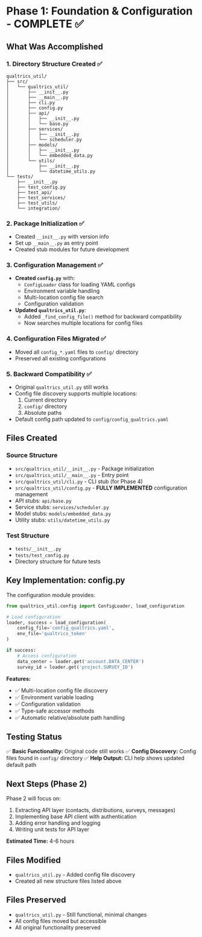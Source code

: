 # Phase 1: Foundation & Configuration - COMPLETE ✅

## What Was Accomplished

### 1. Directory Structure Created ✅
```
qualtrics_util/
├── src/
│   └── qualtrics_util/
│       ├── __init__.py
│       ├── __main__.py
│       ├── cli.py
│       ├── config.py
│       ├── api/
│       │   ├── __init__.py
│       │   └── base.py
│       ├── services/
│       │   ├── __init__.py
│       │   └── scheduler.py
│       ├── models/
│       │   ├── __init__.py
│       │   └── embedded_data.py
│       └── utils/
│           ├── __init__.py
│           └── datetime_utils.py
└── tests/
    ├── __init__.py
    ├── test_config.py
    ├── test_api/
    ├── test_services/
    ├── test_utils/
    └── integration/
```

### 2. Package Initialization ✅
- Created `__init__.py` with version info
- Set up `__main__.py` as entry point
- Created stub modules for future development

### 3. Configuration Management ✅
- **Created `config.py`** with:
  - `ConfigLoader` class for loading YAML configs
  - Environment variable handling
  - Multi-location config file search
  - Configuration validation
- **Updated `qualtrics_util.py`**:
  - Added `_find_config_file()` method for backward compatibility
  - Now searches multiple locations for config files

### 4. Configuration Files Migrated ✅
- Moved all `config_*.yaml` files to `config/` directory
- Preserved all existing configurations

### 5. Backward Compatibility ✅
- Original `qualtrics_util.py` still works
- Config file discovery supports multiple locations:
  1. Current directory
  2. `config/` directory
  3. Absolute paths
- Default config path updated to `config/config_qualtrics.yaml`

## Files Created

### Source Structure
- `src/qualtrics_util/__init__.py` - Package initialization
- `src/qualtrics_util/__main__.py` - Entry point
- `src/qualtrics_util/cli.py` - CLI stub (for Phase 4)
- `src/qualtrics_util/config.py` - **FULLY IMPLEMENTED** configuration management
- API stubs: `api/base.py`
- Service stubs: `services/scheduler.py`
- Model stubs: `models/embedded_data.py`
- Utility stubs: `utils/datetime_utils.py`

### Test Structure
- `tests/__init__.py`
- `tests/test_config.py`
- Directory structure for future tests

## Key Implementation: config.py

The configuration module provides:

```python
from qualtrics_util.config import ConfigLoader, load_configuration

# Load configuration
loader, success = load_configuration(
    config_file='config_qualtrics.yaml',
    env_file='qualtrics_token'
)

if success:
    # Access configuration
    data_center = loader.get('account.DATA_CENTER')
    survey_id = loader.get('project.SURVEY_ID')
```

**Features:**
- ✅ Multi-location config file discovery
- ✅ Environment variable loading
- ✅ Configuration validation
- ✅ Type-safe accessor methods
- ✅ Automatic relative/absolute path handling

## Testing Status

✅ **Basic Functionality:** Original code still works
✅ **Config Discovery:** Config files found in `config/` directory
✅ **Help Output:** CLI help shows updated default path

## Next Steps (Phase 2)

Phase 2 will focus on:
1. Extracting API layer (contacts, distributions, surveys, messages)
2. Implementing base API client with authentication
3. Adding error handling and logging
4. Writing unit tests for API layer

**Estimated Time:** 4-6 hours

## Files Modified

- `qualtrics_util.py` - Added config file discovery
- Created all new structure files listed above

## Files Preserved

- `qualtrics_util.py` - Still functional, minimal changes
- All config files moved but accessible
- All original functionality preserved

